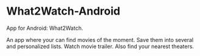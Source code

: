 # What2Watch-Android
App for Android: What2Watch.

An app where your can find movies of the moment.
Save them into several and personalized lists.
Watch movie trailer.
Also find your nearest theaters.
